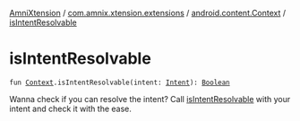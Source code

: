 [AmniXtension](../../index.md) / [com.amnix.xtension.extensions](../index.md) / [android.content.Context](index.md) / [isIntentResolvable](./is-intent-resolvable.md)

# isIntentResolvable

`fun `[`Context`](https://developer.android.com/reference/android/content/Context.html)`.isIntentResolvable(intent: `[`Intent`](https://developer.android.com/reference/android/content/Intent.html)`): `[`Boolean`](https://kotlinlang.org/api/latest/jvm/stdlib/kotlin/-boolean/index.html)

Wanna check if you can resolve the intent? Call [isIntentResolvable](./is-intent-resolvable.md) with your intent and check it with the ease.

